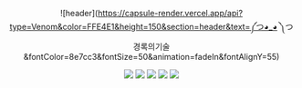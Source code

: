 <div align="center">

![header](https://capsule-render.vercel.app/api?type=Venom&color=FFE4E1&height=150&section=header&text=༼つ◕_◕ ༽つ경록의기술&fontColor=8e7cc3&fontSize=50&animation=fadeIn&fontAlignY=55)

<div align="center">
<img src="https://img.shields.io/badge/Github-black?style=flat-square&logo=github&logoColor=#9B9B9B"/> 
<img src="https://img.shields.io/badge/Spring Boot-green?style=flat-square&logo=Springboot&logoColor=CC6699"/> 
<img src="https://img.shields.io/badge/JAVA-yellow?style=flat-square&logo=IntelliJidea&logoColor=000000"/>
<img src="https://img.shields.io/badge/MySQL-blue?style=flat-square&logo=MariaDB&logoColor=000000"/> 
<img src="https://img.shields.io/badge/Gradle-gray?style=flat-square&logo=gradle&logoColor=#24A47F"/>
</div>








<!--
**GYEONGROK11/GYEONGROK11** is a ✨ _special_ ✨ repository because its `README.md` (this file) appears on your GitHub profile.
Here are some ideas to get you started:

- 🔭 I’m currently working on ...
- 🌱 I’m currently learning ...
- 👯 I’m looking to collaborate on ...
- 🤔 I’m looking for help with ...
- 💬 Ask me about ...
- 📫 How to reach me: ...
- 😄 Pronouns: ...
- ⚡ Fun fact: ...
-->
